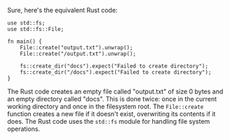 Sure, here's the equivalent Rust code:
```
use std::fs;
use std::fs::File;

fn main() {
    File::create("output.txt").unwrap();
    File::create("/output.txt").unwrap();

    fs::create_dir("docs").expect("Failed to create directory");
    fs::create_dir("/docs").expect("Failed to create directory");
}
```
The Rust code creates an empty file called "output.txt" of size 0 bytes and an empty directory called "docs". This is done twice: once in the current working directory and once in the filesystem root. The `File::create` function creates a new file if it doesn't exist, overwriting its contents if it does. The Rust code uses the `std::fs` module for handling file system operations.
